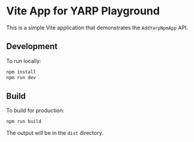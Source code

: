 # Vite App for YARP Playground

This is a simple Vite application that demonstrates the `AddYarpNpmApp` API.

## Development

To run locally:
```bash
npm install
npm run dev
```

## Build

To build for production:
```bash
npm run build
```

The output will be in the `dist` directory.
